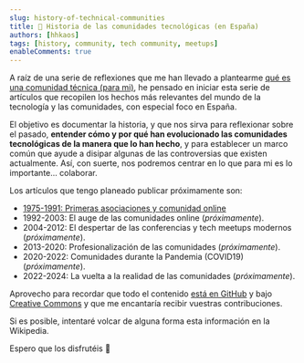```yaml
---
slug: history-of-technical-communities
title: 📖 Historia de las comunidades tecnológicas (en España)
authors: [hhkaos]
tags: [history, community, tech community, meetups]
enableComments: true 
---
```


A raíz de una serie de reflexiones que me han llevado a plantearme [qué es una comunidad técnica (para mi)](what-is-a-technical-community), he pensado en iniciar esta serie de artículos que recopilen los hechos más relevantes del mundo de la tecnología y las comunidades, con especial foco en España.

El objetivo es documentar la historia, y que nos sirva para reflexionar sobre el pasado, **entender cómo y por qué han evolucionado las comunidades tecnológicas de la manera que lo han hecho**, y para establecer un marco común que ayude a disipar algunas de las controversias que existen actualmente. Así, con suerte, nos podremos centrar en lo que para mi es lo importante... colaborar. 

Los artículos que tengo planeado publicar próximamente son:
- [1975-1991: Primeras asociaciones y comunidad online](first-associations-and-online-communities)
- 1992-2003: El auge de las comunidades online (*próximamente*).
- 2004-2012: El despertar de las conferencias y tech meetups modernos (*próximamente*).
- 2013-2020: Profesionalización de las comunidades (*próximamente*).
- 2020-2022: Comunidades durante la Pandemia (COVID19) (*próximamente*).
- 2022-2024: La vuelta a la realidad de las comunidades (*próximamente*).
    
Aprovecho para recordar que todo el contenido [está en GitHub](https://github.com/hhkaos/hhkaos.github.io) y bajo [Creative Commons](http://creativecommons.org/licenses/by/4.0/) y que me encantaría recibir vuestras contribuciones. 

Si es posible, intentaré volcar de alguna forma esta información en la Wikipedia. 

Espero que los disfrutéis 🙂